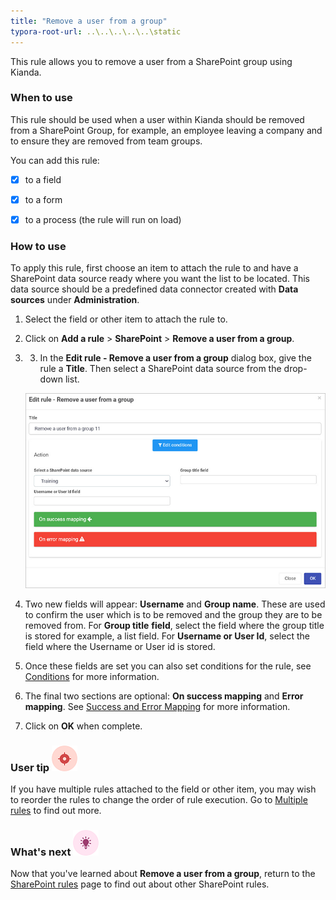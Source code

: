 ```yaml
---
title: "Remove a user from a group"
typora-root-url: ..\..\..\..\..\static
---
```


This rule allows you to remove a user from a SharePoint group using Kianda.

### When to use

This rule should be used when a user within Kianda should be removed from a SharePoint Group, for example, an employee leaving a company and to ensure they are removed from team groups.

You can add this rule:

- [x] to a field
- [x] to a form 
- [x] to a process (the rule will run on load)

 

### How to use

To apply this rule, first choose an item to attach the rule to and have a SharePoint data source ready where you want the list to be located. This data source should be a predefined data connector created with **Data sources** under **Administration**. 

1. Select the field or other item to attach the rule to.

2. Click on **Add a rule** > **SharePoint** > **Remove a user from a group**.

3. 3. In the **Edit rule - Remove a user from a group** dialog box, give the rule a **Title**. Then select a SharePoint data source from the drop-down list.

    ![Remove a user from a group dialog box](/images/remove-user-group-rule.jpg)

   

4. Two new fields will appear: **Username** and **Group name**. These are used to confirm the user which is to be removed and the group they are to be removed from. 
   For **Group title** **field**, select the field where the group title is stored for example, a list field.
   For **Username or User Id**, select the field where the Username or User id is stored.

5. Once these fields are set you can also set conditions for the rule, see [Conditions](/docs/platform/rules/general/add-conditions/) for more information. 

6. The final two sections are optional: **On success mapping** and **Error mapping**. See [Success and Error Mapping](/docs/platform/rules/general/success-error-mapping/) for more information. 

7. Click on **OK** when complete.

   

### User tip ![Target icon](/images/05.png) ###

If you have multiple rules attached to the field or other item, you may wish to reorder the rules to change the order of rule execution. Go to [Multiple rules](/docs/platform/rules/general/multiple-rules/)  to find out more. 



### What's next  ![Idea icon](/images/18.png) ###

Now that you've learned about **Remove a user from a group**, return to the [SharePoint rules](/docs/platform/rules/SharePoint/) page to find out about other SharePoint rules. 

   

   

   

